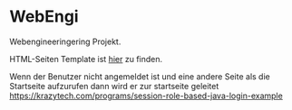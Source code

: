 # WebEngi
Webengineeringering Projekt.

HTML-Seiten Template ist [hier](https://drive.google.com/open?id=1PTkCf3i9p3bzFNmyp0F0ktbEupu14NpVdz1C-fV4Zbg) zu finden.  


Wenn der Benutzer nicht angemeldet ist und eine andere Seite als die Startseite aufzurufen dann wird er zur startseite geleitet
https://krazytech.com/programs/session-role-based-java-login-example